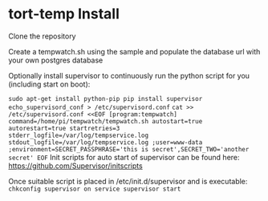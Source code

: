 # tort-temp Install
Clone the repository

Create a tempwatch.sh using the sample and populate the database url with your own postgres database


Optionally install supervisor to continuously run the python script for you (including start on boot):

`
sudo apt-get install python-pip
pip install supervisor
echo_supervisord_conf > /etc/supervisord.conf
`
`
cat >> /etc/supervisord.conf <<EOF
[program:tempwatch]
command=/home/pi/tempwatch/tempwatch.sh
autostart=true
autorestart=true
startretries=3
stderr_logfile=/var/log/tempservice.log
stdout_logfile=/var/log/tempservice.log
;user=www-data
;environment=SECRET_PASSPHRASE='this is secret',SECRET_TWO='another secret'
EOF
`
Init scripts for auto start of supervisor can be found here:
https://github.com/Supervisor/initscripts

Once suitable script is placed in /etc/init.d/supervisor and is executable:
`
chkconfig supervisor on
service supervisor start
`
